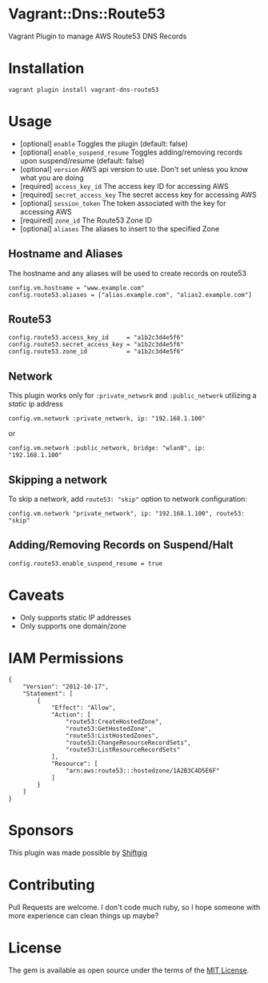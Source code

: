 Vagrant::Dns::Route53
=====================

Vagrant Plugin to manage AWS Route53 DNS Records



# Installation

```
vagrant plugin install vagrant-dns-route53
```


# Usage

- [optional] `enable` Toggles the plugin (default: false)
- [optional] `enable_suspend_resume` Toggles adding/removing records upon suspend/resume (default: false)
- [optional] `version` AWS api version to use. Don't set unless you know what you are doing
- [required] `access_key_id` The access key ID for accessing AWS
- [required] `secret_access_key` The secret access key for accessing AWS
- [optional] `session_token` The token associated with the key for accessing AWS
- [required] `zone_id` The Route53 Zone ID
- [optional] `aliases` The aliases to insert to the specified Zone


## Hostname and Aliases

The hostname and any aliases will be used to create records on route53

```
config.vm.hostname = "www.example.com"
config.route53.aliases = ["alias.example.com", "alias2.example.com"]
```


## Route53

```
config.route53.access_key_id     = "a1b2c3d4e5f6"
config.route53.secret_access_key = "a1b2c3d4e5f6"
config.route53.zone_id           = "a1b2c3d4e5f6"
```


## Network

This plugin works only for `:private_network` and `:public_network` utilizing a *static* ip address

```
config.vm.network :private_network, ip: "192.168.1.100"
```

or

```
config.vm.network :public_network, bridge: "wlan0", ip: "192.168.1.100"
```


## Skipping a network

To skip a network, add `route53: "skip"` option to network configuration:

```
config.vm.network "private_network", ip: "192.168.1.100", route53: "skip"
```


## Adding/Removing Records on Suspend/Halt

```
config.route53.enable_suspend_resume = true
```


# Caveats

- Only supports static IP addresses
- Only supports one domain/zone


# IAM Permissions

```
{
    "Version": "2012-10-17",
    "Statement": [
        {
            "Effect": "Allow",
            "Action": [
                "route53:CreateHostedZone",
                "route53:GetHostedZone",
                "route53:ListHostedZones",
                "route53:ChangeResourceRecordSets",
                "route53:ListResourceRecordSets"
            ],
            "Resource": [
                "arn:aws:route53:::hostedzone/1A2B3C4D5E6F"
            ]
        }
    ]
}
```


# Sponsors

This plugin was made possible by [Shiftgig](https://www.shiftgig.com)


# Contributing

Pull Requests are welcome. I don't code much ruby, so I hope someone with more experience can clean things up maybe?


# License

The gem is available as open source under the terms of the [MIT License](http://opensource.org/licenses/MIT).

